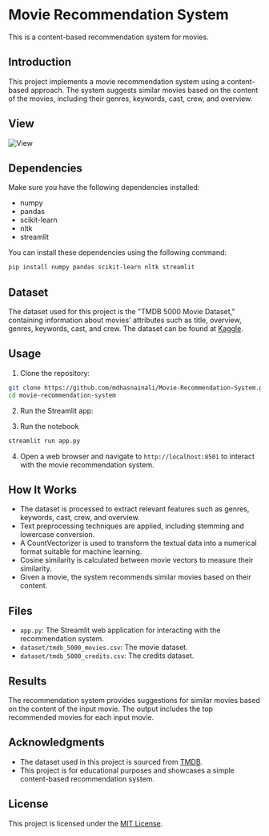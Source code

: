 # Movie Recommendation System

This is a content-based recommendation system for movies.

## Introduction

This project implements a movie recommendation system using a content-based approach. The system suggests similar movies based on the content of the movies, including their genres, keywords, cast, crew, and overview.

## View

![View](./gif/view.gif)

## Dependencies

Make sure you have the following dependencies installed:

- numpy
- pandas
- scikit-learn
- nltk
- streamlit

You can install these dependencies using the following command:

```bash
pip install numpy pandas scikit-learn nltk streamlit
```

## Dataset

The dataset used for this project is the "TMDB 5000 Movie Dataset," containing information about movies' attributes such as title, overview, genres, keywords, cast, and crew. The dataset can be found at [Kaggle](https://www.kaggle.com/datasets/tmdb/tmdb-movie-metadata).

## Usage

1. Clone the repository:

```bash
git clone https://github.com/mdhasnainali/Movie-Recommendation-System.git
cd movie-recommendation-system
```

2. Run the Streamlit app:

3. Run the notebook

```bash
streamlit run app.py
```

4. Open a web browser and navigate to `http://localhost:8501` to interact with the movie recommendation system.

## How It Works

- The dataset is processed to extract relevant features such as genres, keywords, cast, crew, and overview.
- Text preprocessing techniques are applied, including stemming and lowercase conversion.
- A CountVectorizer is used to transform the textual data into a numerical format suitable for machine learning.
- Cosine similarity is calculated between movie vectors to measure their similarity.
- Given a movie, the system recommends similar movies based on their content.

## Files

- `app.py`: The Streamlit web application for interacting with the recommendation system.
- `dataset/tmdb_5000_movies.csv`: The movie dataset.
- `dataset/tmdb_5000_credits.csv`: The credits dataset.

## Results

The recommendation system provides suggestions for similar movies based on the content of the input movie. The output includes the top recommended movies for each input movie.

## Acknowledgments

- The dataset used in this project is sourced from [TMDB](https://www.themoviedb.org/).
- This project is for educational purposes and showcases a simple content-based recommendation system.

## License

This project is licensed under the [MIT License](LICENSE).
